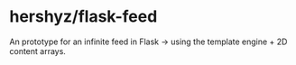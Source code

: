 # hershyz/flask-feed
An prototype for an infinite feed in Flask -> using the template engine + 2D content arrays.
